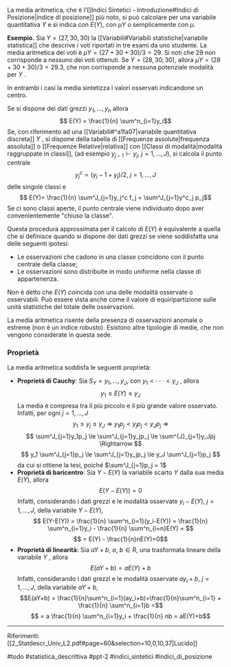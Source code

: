 La media aritmetica, che è l'[[Indici Sintetici - Introduzione#Indici di Posizione|indice di posizione]] più noto, si può calcolare per una variabile quantitativa $Y$ e si indica con $E(Y )$, con $\mu Y$ o semplicemente con $\mu$. 

**Esempio.** 
Sia $Y = (27, 30, 30)$ la [[Variabili#Variabili statistiche|variabile statistica]] che descrive i voti riportati in tre esami da uno studente. La media aritmetica dei voti è $μY = (27 + 30 + 30)/3 = 29$. Si noti che 29 non corrisponde a nessuno dei voti ottenuti.
Se $Y = (28, 30, 30)$, allora $μY = (28 + 30 + 30)/3 = 29.3$, che non corrisponde a nessuna potenziale modalità per $Y$ . 

In entrambi i casi la media sintetizza i valori osservati indicandone un centro. 

Se si dispone dei dati grezzi $y_1,...,y_n$ allora
$$ E(Y) = \frac{1}{n} \sum^n_{i=1}y_i$$
Se, con riferimento ad una [[Variabili#^a1fa07|variabile quantitativa discreta]] $Y$ , si dispone della tabella di [[Frequenze assolute|frequenza assoluta]] o [[Frequenze Relative|relativa]] con [[Classi di modalità|modalità raggruppate in classi]], (ad esempio $y_{j−1} \vdash y_j,\  j = 1, . . . , J$), si calcola il punto centrale $$y^c_j = (y_j−1 + y_j )/2,\ j = 1, . . . , J$$delle singole classi e
$$ E(Y)= \frac{1}{n} \sum^J_{j=1}y_j^c f_j = \sum^J_{j=1}y^c_j p_j$$
Se ci sono classi aperte, il punto centrale viene individuato dopo aver convenientemente "chiuso la classe". 

Questa procedura approssimata per il calcolo di $E(Y)$ è equivalente a quella che si definisce quando si dispone dei dati grezzi se viene soddisfatta una delle seguenti ipotesi:
* Le osservazioni che cadono in una classe coincidono con il punto centrale della classe;
* Le osservazioni sono distribuite in modo uniforme nella classe di appartenenza.

Non è detto che $E(Y)$ coincida con una delle modalità osservate o osservabili.
Può essere vista anche come il valore di equiripartizione sulle unità statistiche del totale delle osservazioni. 

La media aritmetica risente della presenza di osservazioni anomale o estreme (non è un indice robusto). Esistono altre tipologie di medie, che non vengono considerate in questa sede.

### Proprietà
La media aritmetica soddisfa le seguenti proprietà:
* **Proprietà di Cauchy**: 
  Sia $S_Y = {y_1, . . . , y_J}$, con $y_1 < · · · < y_J$ , allora 
  $$ y_1 \le E(Y) \le y_J$$
  La media è compresa tra il più piccolo e il più grande valore osservato.
  Infatti, per ogni $j = 1,...,J$
  $$y_1 \le y_j \le y_J \ \Rightarrow \ y_1p_j \lt y_jp_j \lt y_Jp_j \ \Rightarrow$$
  $$ \sum^J_{j=1}y_1p_j \le \sum^J_{j=1}y_jp_j \le \sum^{J}_{j=1}y_Jpj \Rightarrow $$
  $$ y_1 \sum^J_{j=1}p_j \le \sum^J_{j=1}y_jp_j \le y_J \sum^J_{j=1}p_j $$
  da cui si ottiene la tesi, poiché $\sum^J_{j=1}p_j = 1$
* **Proprietà di baricentro**: 
  Sia $Y - E(Y)$ la variabile scarto $Y$ dalla sua media $E(Y)$, allora
  $$E(Y-E(Y)) = 0$$
  Infatti, considerando i dati grezzi e le modalità osservate $y_i - E(Y)$, $j = 1,...,J$, della variabile $Y-E(Y)$, 
  $$ E(Y-E(Y)) = \frac{1}{n} \sum^n_{i=1}(y_i-E(Y)) = \frac{1}{n} \sum^n_{i=1}y_i - \frac{1}{n} \sum^n_{i=n}E(Y) = $$
  $$ = E(Y) - \frac{1}{n}nE(Y)=0$$
* **Proprietà di linearità:** 
  Sia $aY + b,\ a,\ b \in R$, una trasformata lineare della variabile $Y$ , allora
  $$E(aY+b) = aE(Y)+b$$
  Infatti, considerando i dati grezzi e le modalità osservate $ay_i + b,\ j= 1,...,J$, della variabile $aY+b$,$$E(aY+b) = \frac{1}{n}\sum^n_{i=1}(ay_i+b)=\frac{1}{n}\sum^n_{i=1} + \frac{1}{n} \sum^n_{i=1}b =$$$$ = a \frac{1}{n} \sum^n_{i=1}y_i + \frac{1}{n} nb = aE(Y)+b$$
---
Riferimenti:
[[2_Statdescr_Univ_L2.pdf#page=60&selection=10,0,10,37|Lucido]]

#todo
#statistica_descrittiva 
#ppt-2 
#indici_sintetici 
#indici_di_posizione